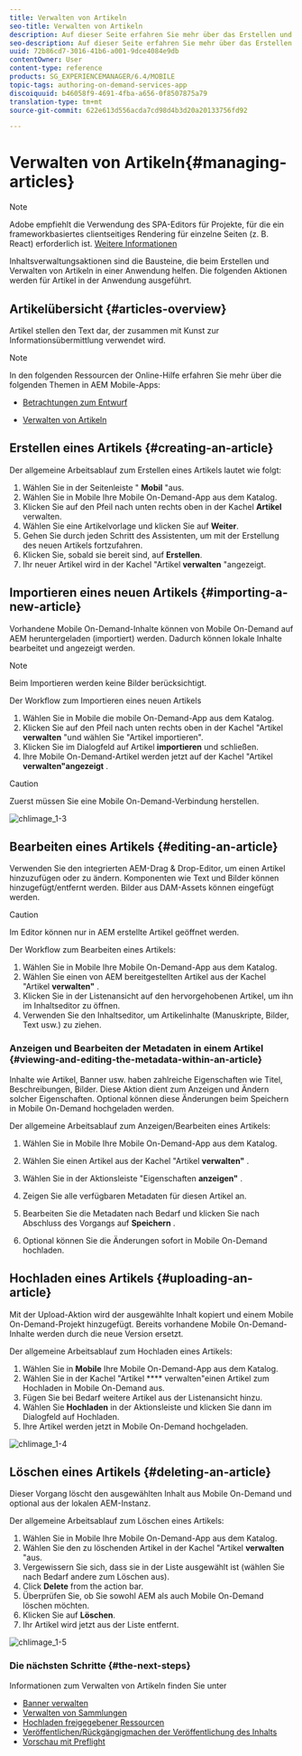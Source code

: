 ```yaml
---
title: Verwalten von Artikeln
seo-title: Verwalten von Artikeln
description: Auf dieser Seite erfahren Sie mehr über das Erstellen und Verwalten von Artikeln.
seo-description: Auf dieser Seite erfahren Sie mehr über das Erstellen und Verwalten von Artikeln.
uuid: 72b86cd7-3016-41b6-a001-9dce4084e9db
contentOwner: User
content-type: reference
products: SG_EXPERIENCEMANAGER/6.4/MOBILE
topic-tags: authoring-on-demand-services-app
discoiquuid: b46058f9-4691-4fba-a656-0f8507875a79
translation-type: tm+mt
source-git-commit: 622e613d556acda7cd98d4b3d20a20133756fd92

---
```



# Verwalten von Artikeln{#managing-articles}

>[!NOTE]
>
>Adobe empfiehlt die Verwendung des SPA-Editors für Projekte, für die ein frameworkbasiertes clientseitiges Rendering für einzelne Seiten (z. B. React) erforderlich ist. [Weitere Informationen](/help/sites-developing/spa-overview.md)

Inhaltsverwaltungsaktionen sind die Bausteine, die beim Erstellen und Verwalten von Artikeln in einer Anwendung helfen. Die folgenden Aktionen werden für Artikel in der Anwendung ausgeführt.

## Artikelübersicht {#articles-overview}

Artikel stellen den Text dar, der zusammen mit Kunst zur Informationsübermittlung verwendet wird.

>[!NOTE]
>
>In den folgenden Ressourcen der Online-Hilfe erfahren Sie mehr über die folgenden Themen in AEM Mobile-Apps:
>
>* [Betrachtungen zum Entwurf](https://helpx.adobe.com/digital-publishing-solution/help/design-app.html)
   >
   >
* [Verwalten von Artikeln](https://helpx.adobe.com/digital-publishing-solution/help/creating-articles.html)
>



## Erstellen eines Artikels {#creating-an-article}

Der allgemeine Arbeitsablauf zum Erstellen eines Artikels lautet wie folgt:

1. Wählen Sie in der Seitenleiste &quot; **Mobil** &quot;aus.
1. Wählen Sie in Mobile Ihre Mobile On-Demand-App aus dem Katalog.
1. Klicken Sie auf den Pfeil nach unten rechts oben in der Kachel **Artikel** verwalten.
1. Wählen Sie eine Artikelvorlage und klicken Sie auf **Weiter**.
1. Gehen Sie durch jeden Schritt des Assistenten, um mit der Erstellung des neuen Artikels fortzufahren.
1. Klicken Sie, sobald sie bereit sind, auf **Erstellen**.
1. Ihr neuer Artikel wird in der Kachel &quot;Artikel **verwalten** &quot;angezeigt.

## Importieren eines neuen Artikels {#importing-a-new-article}

Vorhandene Mobile On-Demand-Inhalte können von Mobile On-Demand auf AEM heruntergeladen (importiert) werden. Dadurch können lokale Inhalte bearbeitet und angezeigt werden.

>[!NOTE]
>
>Beim Importieren werden keine Bilder berücksichtigt.

Der Workflow zum Importieren eines neuen Artikels

1. Wählen Sie in Mobile die mobile On-Demand-App aus dem Katalog.
1. Klicken Sie auf den Pfeil nach unten rechts oben in der Kachel &quot;Artikel **verwalten** &quot;und wählen Sie &quot;Artikel importieren&quot;.
1. Klicken Sie im Dialogfeld auf Artikel **importieren** und schließen.
1. Ihre Mobile On-Demand-Artikel werden jetzt auf der Kachel &quot;Artikel **verwalten&quot;angezeigt** .

>[!CAUTION]
>
>Zuerst müssen Sie eine Mobile On-Demand-Verbindung herstellen.

![chlimage_1-3](assets/chlimage_1-3.gif)

## Bearbeiten eines Artikels {#editing-an-article}

Verwenden Sie den integrierten AEM-Drag &amp; Drop-Editor, um einen Artikel hinzuzufügen oder zu ändern. Komponenten wie Text und Bilder können hinzugefügt/entfernt werden. Bilder aus DAM-Assets können eingefügt werden.

>[!CAUTION]
>
>Im Editor können nur in AEM erstellte Artikel geöffnet werden.

Der Workflow zum Bearbeiten eines Artikels:

1. Wählen Sie in Mobile Ihre Mobile On-Demand-App aus dem Katalog.
1. Wählen Sie einen von AEM bereitgestellten Artikel aus der Kachel &quot;Artikel **verwalten&quot;** .
1. Klicken Sie in der Listenansicht auf den hervorgehobenen Artikel, um ihn im Inhaltseditor zu öffnen.
1. Verwenden Sie den Inhaltseditor, um Artikelinhalte (Manuskripte, Bilder, Text usw.) zu ziehen.

### Anzeigen und Bearbeiten der Metadaten in einem Artikel {#viewing-and-editing-the-metadata-within-an-article}

Inhalte wie Artikel, Banner usw. haben zahlreiche Eigenschaften wie Titel, Beschreibungen, Bilder. Diese Aktion dient zum Anzeigen und Ändern solcher Eigenschaften. Optional können diese Änderungen beim Speichern in Mobile On-Demand hochgeladen werden.

Der allgemeine Arbeitsablauf zum Anzeigen/Bearbeiten eines Artikels:

1. Wählen Sie in Mobile Ihre Mobile On-Demand-App aus dem Katalog.
1. Wählen Sie einen Artikel aus der Kachel &quot;Artikel **verwalten&quot;** .

1. Wählen Sie in der Aktionsleiste &quot;Eigenschaften **anzeigen&quot;** .
1. Zeigen Sie alle verfügbaren Metadaten für diesen Artikel an.
1. Bearbeiten Sie die Metadaten nach Bedarf und klicken Sie nach Abschluss des Vorgangs auf **Speichern** .
1. Optional können Sie die Änderungen sofort in Mobile On-Demand hochladen.

## Hochladen eines Artikels {#uploading-an-article}

Mit der Upload-Aktion wird der ausgewählte Inhalt kopiert und einem Mobile On-Demand-Projekt hinzugefügt. Bereits vorhandene Mobile On-Demand-Inhalte werden durch die neue Version ersetzt.

Der allgemeine Arbeitsablauf zum Hochladen eines Artikels:

1. Wählen Sie in **Mobile** Ihre Mobile On-Demand-App aus dem Katalog.
1. Wählen Sie in der Kachel &quot;Artikel **** verwalten&quot;einen Artikel zum Hochladen in Mobile On-Demand aus.
1. Fügen Sie bei Bedarf weitere Artikel aus der Listenansicht hinzu.
1. Wählen Sie **Hochladen** in der Aktionsleiste und klicken Sie dann im Dialogfeld auf Hochladen.
1. Ihre Artikel werden jetzt in Mobile On-Demand hochgeladen.

![chlimage_1-4](assets/chlimage_1-4.gif)

## Löschen eines Artikels {#deleting-an-article}

Dieser Vorgang löscht den ausgewählten Inhalt aus Mobile On-Demand und optional aus der lokalen AEM-Instanz.

Der allgemeine Arbeitsablauf zum Löschen eines Artikels:

1. Wählen Sie in Mobile Ihre Mobile On-Demand-App aus dem Katalog.
1. Wählen Sie den zu löschenden Artikel in der Kachel &quot;Artikel **verwalten** &quot;aus.
1. Vergewissern Sie sich, dass sie in der Liste ausgewählt ist (wählen Sie nach Bedarf andere zum Löschen aus).
1. Click **Delete** from the action bar.
1. Überprüfen Sie, ob Sie sowohl AEM als auch Mobile On-Demand löschen möchten.
1. Klicken Sie auf **Löschen**.
1. Ihr Artikel wird jetzt aus der Liste entfernt.

![chlimage_1-5](assets/chlimage_1-5.gif)

### Die nächsten Schritte {#the-next-steps}

Informationen zum Verwalten von Artikeln finden Sie unter

* [Banner verwalten](/help/mobile/mobile-on-demand-managing-banners.md)
* [Verwalten von Sammlungen](/help/mobile/mobile-on-demand-managing-collections.md)
* [Hochladen freigegebener Ressourcen](/help/mobile/mobile-on-demand-shared-resources.md)
* [Veröffentlichen/Rückgängigmachen der Veröffentlichung des Inhalts](/help/mobile/mobile-on-demand-publishing-unpublishing.md)
* [Vorschau mit Preflight](/help/mobile/aem-mobile-manage-ondemand-services.md)
